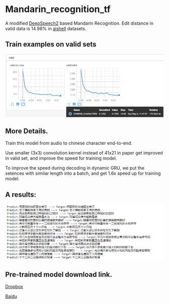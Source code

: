 # Mandarin_recognition_tf
A modified [DeepSpeech2](https://arxiv.org/abs/1512.02595) based Mandarin Recognition. Edit distance in valid data is 14.98% in [aishell](http://www.aishelltech.com/kysjcp) datasets.

## Train examples on valid sets
![Train Details](https://github.com/Novelfor/Mandarin_recognition_tf/blob/master/imgs/valid_results.png)

## More Details.
Train this model from audio to chinese character end-to-end. 

Use smaller (3x3) convolution kernel instead of 41x21 in paper get improved in valid set, and improve the speed for training model.

To improve the speed during decoding in dynamic GRU, we put the setences with similar length into a batch, and get 1.6x speed up for training model.

## A results:
![Predicts](https://github.com/Novelfor/Mandarin_recognition_tf/blob/master/imgs/examples.png)

## Pre-trained model download link.
[Dropbox](https://www.dropbox.com/s/g3p64r8eg1vrk20/CHINESE_CHARACTERS_19.zip?dl=0)

[Baidu](https://pan.baidu.com/s/1UgT7GjqChA7PSs8N-QC5BQ)
